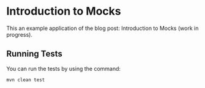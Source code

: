 # Introduction to Mocks

This an example application of the blog post: Introduction to Mocks (work in progress).

## Running Tests

You can run the tests by using the command:

    mvn clean test
